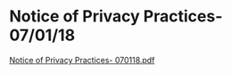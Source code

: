 # Notice of Privacy Practices- 07/01/18

[Notice of Privacy Practices- 070118.pdf](Notice%20of%20Privacy%20Practices-%2007%2001%2018%206fdefdf5d672477e9fc763a86801e9ed/Notice_of_Privacy_Practices-_070118.pdf)